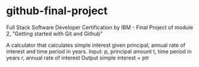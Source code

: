 # github-final-project
Full Stack Software Developer Certification by IBM - Final Project of module 2, "Getting started with Git and Github"

A calculator that calculates simple interest given principal, annual rate of interest and time period in years.
Input:
   p, principal amount
   t, time period in years
   r, annual rate of interest
Output
   simple interest = p*t*r
